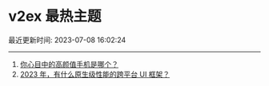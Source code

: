 # v2ex 最热主题

最近更新时间: 2023-07-08 16:02:24

--- 
1. [你心目中的高颜值手机是哪个？](https://www.v2ex.com/t/955034) 
2. [2023 年，有什么原生级性能的跨平台 UI 框架？](https://www.v2ex.com/t/955040) 
